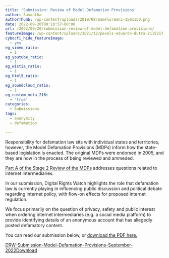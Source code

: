 ```yaml
---
title: 'Submission: Review of Model Defamation Provisions'
author: Samantha
authorThumb: /wp-content/uploads/2019/08/SamFloreani-150x150.png
date: 2022-09-20T00:10:57+00:00
url: /2022/09/20/submission-review-of-model-defamation-provisions/
featureImage: /wp-content/uploads/2021/12/pexels-eduardo-dutra-2115217.jpg
cybocfi_hide_featureImage:
  - yes
eg_vimeo_ratio:
  - 1
eg_youtube_ratio:
  - 1
eg_wistia_ratio:
  - 1
eg_html5_ratio:
  - 1
eg_soundcloud_ratio:
  - 1
eg_custom_meta_216:
  - 'true'
categories:
  - Submissions
tags:
  - anonymity
  - defamation

---
```

Responsibility for defamation law sits with individual states and territories, however, the Model Defamation Provisions (MDPs) inform how the state-based legislation is enacted. The original MDPs were endorsed in 2005, and they are now in the process of being reviewed and ammeded. 

<span style="text-decoration: underline;"><a href="https://www.justice.nsw.gov.au/justicepolicy/Pages/lpclrd/lpclrd_consultation/review-model-defamation-provisions.aspx">Part A of the Stage 2 Review of the MDPs</a></span> addresses questions related to internet intermediaries. 

In our submission, Digital Rights Watch highlights the role that defamation law is currently playing in influencing public discussion and political debate regarding internet policy, with flow-on effects for proposed internet regulation. 

We focus primarily on the question of privacy, safety and public interest when ordering internet intermediaries (e.g. a social media platform) to provide identifying details of an anonymous account that has allegedly posted defamatory content. 

You can read our submission below, or <span style="text-decoration: underline;"><a href="/wp-content/uploads/2022/09/DRW-Submission-Model-Defamation-Provisions-September-2022.pdf">download the PDF here</a>.</span>

<div data-wp-interactive="" class="wp-block-file">
  <a id="wp-block-file--media-75208ed1-613a-4b24-a7e5-45eff600dd35" href="/wp-content/uploads/2022/09/DRW-Submission-Model-Defamation-Provisions-September-2022.pdf">DRW-Submission-Model-Defamation-Provisions-September-2022</a><a href="/wp-content/uploads/2022/09/DRW-Submission-Model-Defamation-Provisions-September-2022.pdf" class="wp-block-file__button" download aria-describedby="wp-block-file--media-75208ed1-613a-4b24-a7e5-45eff600dd35">Download</a>
</div>